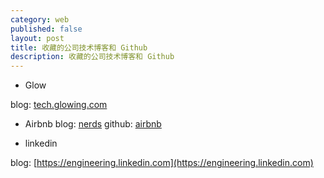 ```yaml
---
category: web
published: false
layout: post
title: 收藏的公司技术博客和 Github
description: 收藏的公司技术博客和 Github
---
```




- Glow 

blog: [tech.glowing.com](tech.glowing.com)

- Airbnb 
blog: [nerds](http://nerds.airbnb.com/)
github: [airbnb](https://github.com/airbnb)


- linkedin

blog: [https://engineering.linkedin.com](https://engineering.linkedin.com)
